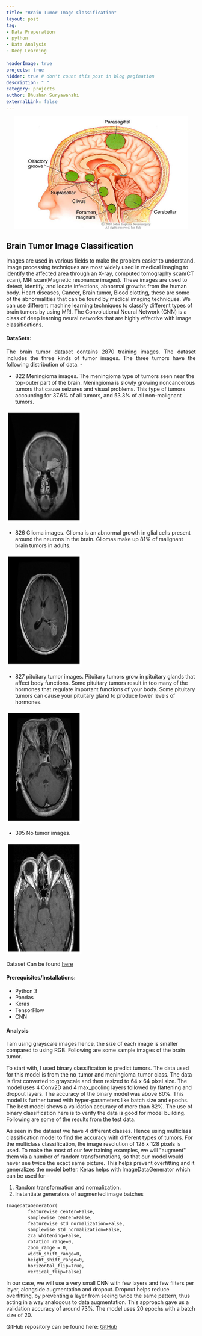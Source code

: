 ```yaml
---
title: "Brain Tumor Image Classification"
layout: post
tag: 
- Data Preperation 
- python
- Data Analysis
- Deep Learning

headerImage: true
projects: true
hidden: true # don't count this post in blog pagination
description: " "
category: projects
author: Bhushan Suryawanshi 
externalLink: false
---
```


<p align="center">
  <img width="460" height="300" src="/assets/images/brain_tumor.jpg">
</p>

## Brain Tumor Image Classification
<p align='justify'>

Images are used in various fields to make the problem easier to understand. Image processing techniques are most widely 
used in medical imaging to identify the affected area through an X-ray, computed tomography scan(CT scan), 
MRI scan(Magnetic resonance images). These images are used to detect, identify, and locate infections, abnormal growths 
from the human body. Heart diseases, Cancer, Brain tumor, Blood clotting, these are some of the abnormalities that can be 
found by medical imaging techniques. We can use different machine learning techniques to classify different types of brain 
tumors by using MRI. The Convolutional Neural Network (CNN) is a class of deep learning neural networks that are highly 
effective with image classifications.  

</p>  

#### DataSets:

<p align='justify'>
The brain tumor dataset contains 2870 training images. The dataset includes the three kinds of tumor images. 
The three tumors have the following distribution of data. -
    
- 822 Meningioma images. The meningioma type of tumors seen near the top-outer part of the brain. Meningioma is slowly 
growing noncancerous tumors that cause seizures and visual problems. This type of tumors accounting for 37.6% of all 
tumors, and 53.3% of all non-malignant tumors.
</p>

<img width="200" height="300" src="/assets/images/maningioma.png">


- 826 Glioma images. Glioma is an abnormal growth in glial cells present around the neurons in the brain. Gliomas make 
up 81% of malignant brain tumors in adults.


<img width="200" height="300" src="/assets/images/glioma.png">


- 827 pituitary tumor images. Pituitary tumors grow in pituitary glands that affect body functions. Some pituitary 
tumors result in too many of the hormones that regulate important functions of your body. Some pituitary tumors can 
cause your pituitary gland to produce lower levels of hormones. 


<img width="200" height="300" src="/assets/images/pitutary.png">


- 395 No tumor images. 


<img width="200" height="300" src="/assets/images/no%20tumor.png">


Dataset Can be found [here](https://www.kaggle.com/sartajbhuvaji/brain-tumor-classification-mri)


#### Prerequisites/Installations:
- Python 3
- Pandas
- Keras
- TensorFlow
- CNN


#### Analysis

I am using grayscale images hence, the size of each image is smaller compared to using RGB. Following are some sample images of the brain tumor. 

To start with,  I used binary classification to predict tumors. The data used for this model is from the no_tumor and meningioma_tumor class. The data is first converted to grayscale and then resized to 64 x 64 pixel size. The model uses 4 Conv2D and 4 max_pooling layers followed by flattening and dropout layers. The accuracy of the binary model was above 80%. This model is further tuned with hyper-parameters like batch size and epochs.  
The best model shows a validation accuracy of more than 82%.  The use of binary classification here is to verify the data is good for model building. Following are some of the results from the test data. 


As seen in the dataset we have 4 different classes. Hence using multiclass classification model to find the accuracy with different types of tumors. For the multiclass classification, the image resolution of 128 x 128 pixels is used. To make the most of our few training examples, we will "augment" them via a number of random transformations, so that our model would never see twice the exact same picture. This helps prevent overfitting and it generalizes the model better. Keras helps with ImageDataGenerator which can be used for – 
1. Random transformation and normalization.
2. Instantiate generators of augmented image batches
  
``` 
ImageDataGenerator(
        featurewise_center=False,  
        samplewise_center=False, 
        featurewise_std_normalization=False,  
        samplewise_std_normalization=False,  
        zca_whitening=False,  
        rotation_range=0,
        zoom_range = 0,
        width_shift_range=0,  
        height_shift_range=0,  
        horizontal_flip=True,  
        vertical_flip=False)
```

In our case, we will use a very small CNN with few layers and few filters per layer, alongside augmentation and dropout. Dropout helps reduce overfitting, by preventing a layer from seeing twice the same pattern, thus acting in a way analogous to data augmentation. This approach gave us a validation accuracy of around 73%. The model uses 20 epochs with a batch size of 20. 

GitHub repository can be found here: [GitHub]( https://github.com)  
